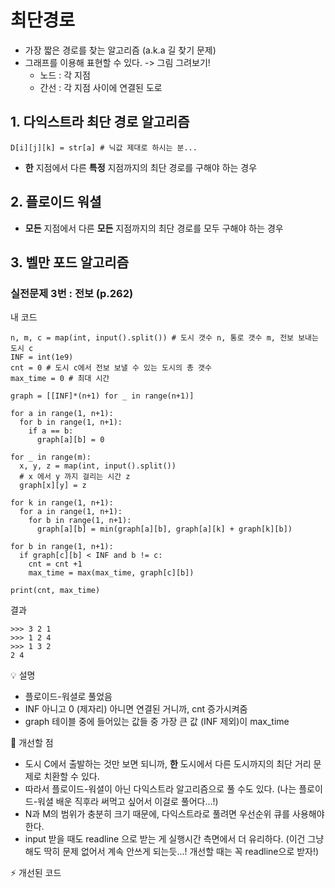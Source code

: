 # 최단경로
- 가장 짧은 경로를 찾는 알고리즘 (a.k.a 길 찾기 문제)
- 그래프를 이용해 표현할 수 있다. -> 그림 그려보기!
    - 노드 : 각 지점
    - 간선 : 각 지점 사이에 연결된 도로

## 1. 다익스트라 최단 경로 알고리즘
```
D[i][j][k] = str[a] # 닉값 제대로 하시는 분...
```
- **한** 지점에서 다른 **특정** 지점까지의 최단 경로를 구해야 하는 경우

## 2. 플로이드 워셜
- **모든** 지점에서 다른 **모든** 지점까지의 최단 경로를 모두 구해야 하는 경우
## 3. 벨만 포드 알고리즘

### 실전문제 3번 : 전보 (p.262)

내 코드
```
n, m, c = map(int, input().split()) # 도시 갯수 n, 통로 갯수 m, 전보 보내는 도시 c
INF = int(1e9)
cnt = 0 # 도시 c에서 전보 보낼 수 있는 도시의 총 갯수
max_time = 0 # 최대 시간

graph = [[INF]*(n+1) for _ in range(n+1)]

for a in range(1, n+1):
  for b in range(1, n+1):
    if a == b:
      graph[a][b] = 0

for _ in range(m):
  x, y, z = map(int, input().split())
  # x 에서 y 까지 걸리는 시간 z
  graph[x][y] = z

for k in range(1, n+1):
  for a in range(1, n+1):
    for b in range(1, n+1):
      graph[a][b] = min(graph[a][b], graph[a][k] + graph[k][b])

for b in range(1, n+1):
  if graph[c][b] < INF and b != c:
    cnt = cnt +1
    max_time = max(max_time, graph[c][b])

print(cnt, max_time)

```

결과
```
>>> 3 2 1
>>> 1 2 4
>>> 1 3 2
2 4
```

💡 설명
- 플로이드-워셜로 풀었음
- INF 아니고 0 (제자리) 아니면 연결된 거니까, cnt 증가시켜줌
- graph 테이블 중에 들어있는 값들 중 가장 큰 값 (INF 제외)이 max_time

🥅 개선할 점
- 도시 C에서 출발하는 것만 보면 되니까, **한** 도시에서 다른 도시까지의 최단 거리 문제로 치환할 수 있다. 
- 따라서 플로이드-워셜이 아닌 다익스트라 알고리즘으로 풀 수도 있다. (나는 플로이드-워셜 배운 직후라 써먹고 싶어서 이걸로 풀어다...!)
- N과 M의 범위가 충분히 크기 때문에, 다익스트라로 풀려면 우선순위 큐를 사용해야한다.
- input 받을 때도 readline 으로 받는 게 실행시간 측면에서 더 유리하다. (이건 그냥 해도 딱히 문제 없어서 계속 안쓰게 되는듯...! 개선할 때는 꼭 readline으로 받자!)

⚡️ 개선된 코드
```

```